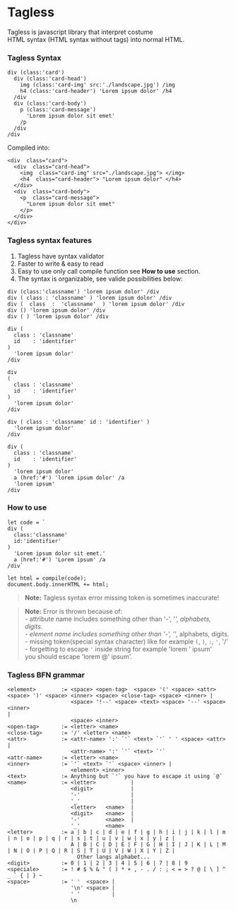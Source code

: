 # Tagless
Tagless is javascript library that interpret costume <br>
HTML syntax (HTML syntax without tags) into normal HTML.

### Tagless Syntax 
```
div (class:'card') 
  div (class:'card-head') 
    img (class:'card-img' src:'./landscape.jpg') /img
    h4 (class:'card-header') 'Lorem ipsum dolor' /h4
  /div
  div (class:'card-body') 
    p (class:'card-message') 
      'Lorem ipsum dolor sit emet'
    /p
  /div
/div
```

Compiled into:

```
<div  class="card"> 
  <div  class="card-head"> 
    <img  class="card-img" src="./landscape.jpg"> </img>
    <h4  class="card-header"> "Lorem ipsum dolor" </h4>
  </div>
  <div  class="card-body"> 
    <p  class="card-message"> 
      "Lorem ipsum dolor sit emet"
    </p>
  </div>
</div>
```

### Tagless syntax features
1. Tagless have syntax validator
2. Faster to write & easy to read 
3. Easy to use only call compile function see **How to use** section. 
4. The syntax is organizable, see valide possibilities below:

```
div (class:'classname') 'lorem ipsum dolor' /div
div ( class : 'classname' ) 'lorem ipsum dolor' /div
div (  class  :  'classname'  ) 'lorem ipsum dolor' /div
div () 'lorem ipsum dolor' /div
div ( ) 'lorem ipsum dolor' /div
```

```
div ( 
  class : 'classname' 
  id    : 'identifier'
) 
  'lorem ipsum dolor' 
/div
```

```
div 
( 
  class : 'classname' 
  id    : 'identifier'
) 
  'lorem ipsum dolor' 
/div
```

```
div ( class : 'classname' id : 'identifier' ) 
  'lorem ipsum dolor' 
/div
```

```
div ( 
  class : 'classname' 
  id    : 'identifier'
) 
  'lorem ipsum dolor' 
  a (href:'#') 'lorem ipsum dolor' /a
  'lorem ipsum'
/div
```

### How to use
```
let code = `
div ( 
  class:'classname' 
  id:'identifier' 
) 
  'Lorem ipsum dolor sit emet.' 
  a (href:'#') 'Lorem ipsum' /a 
/div`

let html = compile(code);
document.body.innerHTML += html;
```

> **Note:**
> Tagless syntax error missing token is sometimes inaccurate!

> **Note:**
> Error is thrown because of:<br>
> \- attribute name includes something other than '-', '_', alphabets, digits.<br>
> \- element name includes something other than '-', '_', alphabets, digits.<br>
> \- missing token(special syntax character) like for example `(`, `)`, `:`, `'`, '/'<br>
> \- forgetting to escape `'` inside string for example 'lorem ' ipsum'<br>
> you should escape 'lorem @' ipsum'.


### Tagless BFN grammar 
```
<element>        := <space> <open-tag>  <space> '(' <space> <attr> <space> ')' <space> <inner> <space> <close-tag> <space> <inner> | 
                    <space> '!--' <space> <text> <space> '--' <space> <inner>                                                                     | 
                    <space> <inner>
<open-tag>       := <letter> <name> 
<close-tag>      := '/' <letter> <name>
<attr>           := <attr-name> ':' `'` <text> `'` ' ' <space> <attr> | 
                    <attr-name> ':' `'` <text> `'`
<attr-name>      := <letter> <name>
<inner>          := `'` <text> `'` <space> <inner> |
                    <element> <inner> 
<text>           := Anything but `'` you have to escape it using `@`
<name>           := <letter>           | 
                    <digit>            | 
                    '-'                | 
                    '_'                | 
                    <letter>   <name>  | 
                    <digit>    <name>  | 
                    '-'        <name>  | 
                    '_'        <name>  
<letter>         := a | b | c | d | e | f | g | h | i | j | k | l | m | n | o | p | q | r | s | t | u | v | w | x | y | z |
                    A | B | C | D | E | F | G | H | I | J | K | L | M | N | O | P | Q | R | S | T | U | V | W | X | Y | Z |
                      Other langs alphabet...
<digit>          := 0 | 1 | 2 | 3 | 4 | 5 | 6 | 7 | 8 | 9
<speciale>       := ! # $ % & " ( ) * + , - . / : ; < = > ? @ [ \ ] ^ _ ` { | } ~
<space>          := ' '  <space> | 
                    '\n' <space> | 
                    ' '          | 
                    \n
```
  


  
  
  
  
  
  
  
  
  
  

